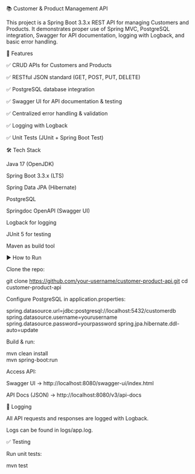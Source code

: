 📚 Customer & Product Management API

This project is a Spring Boot 3.3.x REST API for managing Customers and Products.
It demonstrates proper use of Spring MVC, PostgreSQL integration, Swagger for API documentation, logging with Logback, and basic error handling.

🚀 Features

✅ CRUD APIs for Customers and Products

✅ RESTful JSON standard (GET, POST, PUT, DELETE)

✅ PostgreSQL database integration

✅ Swagger UI for API documentation & testing

✅ Centralized error handling & validation

✅ Logging with Logback

✅ Unit Tests (JUnit + Spring Boot Test)


🛠️ Tech Stack

Java 17 (OpenJDK)

Spring Boot 3.3.x (LTS)

Spring Data JPA (Hibernate)

PostgreSQL

Springdoc OpenAPI (Swagger UI)

Logback for logging

JUnit 5 for testing

Maven as build tool


▶️ How to Run

Clone the repo:

git clone https://github.com/your-username/customer-product-api.git
cd customer-product-api


Configure PostgreSQL in application.properties:

spring.datasource.url=jdbc:postgresql://localhost:5432/customerdb
spring.datasource.username=yourusername
spring.datasource.password=yourpassword
spring.jpa.hibernate.ddl-auto=update


Build & run:

mvn clean install<br>
mvn spring-boot:run


Access API:

Swagger UI → http://localhost:8080/swagger-ui/index.html

API Docs (JSON) → http://localhost:8080/v3/api-docs


📝 Logging

All API requests and responses are logged with Logback.

Logs can be found in logs/app.log.

✅ Testing

Run unit tests:

mvn test


